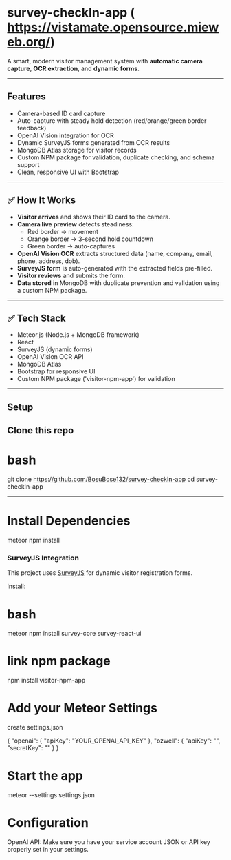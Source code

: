 # survey-checkIn-app ( https://vistamate.opensource.mieweb.org/)  

A smart, modern visitor management system with **automatic camera capture**, **OCR extraction**, and **dynamic forms**.

---

## Features

- Camera-based ID card capture
- Auto-capture with steady hold detection (red/orange/green border feedback)
- OpenAI Vision integration for OCR
- Dynamic SurveyJS forms generated from OCR results
- MongoDB Atlas storage for visitor records
- Custom NPM package for validation, duplicate checking, and schema support
- Clean, responsive UI with Bootstrap

---

## ✅ How It Works

- **Visitor arrives** and shows their ID card to the camera.  
- **Camera live preview** detects steadiness:
   - Red border → movement
   - Orange border → 3-second hold countdown
   - Green border → auto-captures
- **OpenAI Vision OCR** extracts structured data (name, company, email, phone, address, dob).  
- **SurveyJS form** is auto-generated with the extracted fields pre-filled.  
- **Visitor reviews** and submits the form.  
- **Data stored** in MongoDB with duplicate prevention and validation using a custom NPM package.

---

## ✅ Tech Stack

- Meteor.js (Node.js + MongoDB framework)  
- React  
- SurveyJS (dynamic forms)  
- OpenAI Vision OCR API  
- MongoDB Atlas  
- Bootstrap for responsive UI  
- Custom NPM package ('visitor-npm-app') for validation

---

## Setup

## Clone this repo

# bash
git clone https://github.com/BosuBose132/survey-checkIn-app
cd survey-checkIn-app

---

# Install Dependencies

meteor npm install

### SurveyJS Integration

This project uses [SurveyJS](https://surveyjs.io/) for dynamic visitor registration forms.

Install:

# bash

meteor npm install survey-core survey-react-ui

# link npm package

npm install visitor-npm-app

# Add your Meteor Settings

create settings.json

{
  "openai": {
    "apiKey": "YOUR_OPENAI_API_KEY"
  },
  "ozwell": {
    "apiKey": "",
    "secretKey": ""
  }
}

# Start the app

meteor --settings settings.json

# Configuration

OpenAI API: Make sure you have your service account JSON or API key properly set in your settings.




